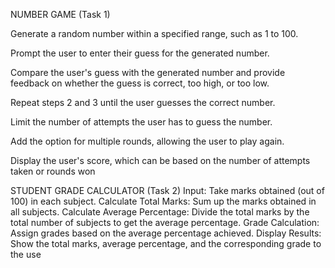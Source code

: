 NUMBER GAME (Task 1)

Generate a random number within a specified range, such as 1 to 100.

Prompt the user to enter their guess for the generated number.

Compare the user's guess with the generated number and provide feedback on whether the guess is correct, too high, or too low.

Repeat steps 2 and 3 until the user guesses the correct number.

Limit the number of attempts the user has to guess the number.

Add the option for multiple rounds, allowing the user to play again.

Display the user's score, which can be based on the number of attempts taken or rounds won


STUDENT GRADE CALCULATOR (Task 2)
Input: Take marks obtained (out of 100) in each subject.
Calculate Total Marks: Sum up the marks obtained in all subjects.
Calculate Average Percentage: Divide the total marks by the total number of subjects to get the average percentage.
Grade Calculation: Assign grades based on the average percentage achieved.
Display Results: Show the total marks, average percentage, and the corresponding grade to the use